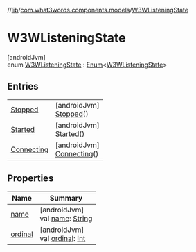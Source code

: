 //[lib](../../../index.md)/[com.what3words.components.models](../index.md)/[W3WListeningState](index.md)

# W3WListeningState

[androidJvm]\
enum [W3WListeningState](index.md) : [Enum](https://kotlinlang.org/api/latest/jvm/stdlib/kotlin/-enum/index.html)<[W3WListeningState](index.md)>

## Entries

| | |
|---|---|
| [Stopped](-stopped/index.md) | [androidJvm]<br>[Stopped](-stopped/index.md)() |
| [Started](-started/index.md) | [androidJvm]<br>[Started](-started/index.md)() |
| [Connecting](-connecting/index.md) | [androidJvm]<br>[Connecting](-connecting/index.md)() |

## Properties

| Name | Summary |
|---|---|
| [name](index.md#272529728%2FProperties%2F-1973928616) | [androidJvm]<br>val [name](index.md#272529728%2FProperties%2F-1973928616): [String](https://kotlinlang.org/api/latest/jvm/stdlib/kotlin/-string/index.html) |
| [ordinal](index.md#919266814%2FProperties%2F-1973928616) | [androidJvm]<br>val [ordinal](index.md#919266814%2FProperties%2F-1973928616): [Int](https://kotlinlang.org/api/latest/jvm/stdlib/kotlin/-int/index.html) |
